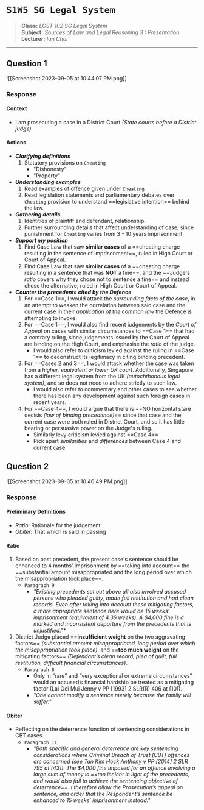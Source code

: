 # `S1W5 SG Legal System`

> **Class:** *LGST 102 SG Legal System*  
> **Subject:** *Sources of Law and Legal Reasoning 3 : Presentation*  
> **Lecturer:** *Ian Chai*  

---
## Question 1
![[Screenshot 2023-09-05 at 10.44.07 PM.png]]
### Response
#### Context
* I am prosecuting a case in a District Court *(State courts before a District judge)*
#### Actions
* ***Clarifying definitions***
	1. Statutory provisions on `Cheating`
		 * "Dishonesty"
		 * "Property"
* ***Understanding examples***
	1. Read examples of offence given under `Cheating`
	 2. Read legislation statements and parliamentary debates over `Cheating` provision to understand ==legislative intention== behind the law.
* ***Gathering details***
	1. Identities of plaintiff and defendant, relationship
	2. Further surrounding details that affect understanding of case, since punishment for `Cheating` varies from 3 - 10 years imprisonment
* ***Support my position***
	1. Find Case Law that saw **similar cases** of a ==cheating charge resulting in the sentence of imprisonment==, ruled in High Court or Court of Appeal.
	2. Find Case Law that saw **similar cases** of a ==cheating charge resulting in a sentence that was **NOT** a fine==, and the ==Judge's *ratio* covers why they chose not to sentence a fine== and instead chose the alternative, ruled in High Court or Court of Appeal.
* ***Counter the precedents cited by the Defence***
	1. For ==Case 1==, I would attack the *surrounding facts of the case*, in an attempt to weaken the correlation between said case and the current case in their *application of the common law* the Defence is attempting to invoke.
	2. For ==Case 1==, I would also find recent judgements by the *Court of Appeal* on cases with similar circumstances to ==Case 1== that had a contrary ruling, since judgements issued by the Court of Appeal are binding on the High Court, and emphasise the *ratio* of the judge.
		* I would also refer to criticism levied against the ruling in ==Case 1== to deconstruct its legitimacy in citing binding precedent.
	3. For ==Cases 2 and 3==, I would attack whether the case was taken from a *higher, equivalent or lower UK court*. Additionally, Singapore has a different legal system from the UK *(autochthonous legal system)*, and so does not need to adhere strictly to such law.
		* I would also refer to commentary and other cases to see whether there has been any development against such foreign cases in recent years. 
	4. For ==Case 4==, I would argue that there is ==NO horizontal stare decisis *(law of binding precedence)*== since that case and the current case were both ruled in District Court, and so it has little bearing or persuasive power on the Judge's ruling.
		* Similarly levy criticism levied against ==Case 4==
		* Pick apart *similarities* and *differences* between Case 4 and current case
## Question 2
![[Screenshot 2023-09-05 at 10.46.49 PM.png]]
### [Response](https://www.elitigation.sg/gd/s/2016_SGHC_78)
#### Preliminary Definitions
* *Ratio*: Rationale for the judgement
* *Obiter*: That which is said in passing
#### Ratio
1. Based on past precedent, the present case's sentence should be enhanced to 4 months’ imprisonment by ==taking into account== the ==substantial amount misappropriated and the long period over which the misappropriation took place==. 
	* `Paragraph 9`
		* *"Existing precedents set out above all also involved accused persons who pleaded guilty, made full restitution and had clean records. Even after taking into account these mitigating factors, a more appropriate sentence here would be 15 weeks’ imprisonment (equivalent of 4.36 weeks). A $4,000 fine is a marked and inconsistent departure from the precedents that is unjustified."**
2. District Judge placed ==**insufficient weight** on the two aggravating factors== *(substantial amount misappropriated, long period over which the misappropriation took place)*, and ==**too much weight** on the mitigating factors== *(Defendant’s clean record, plea of guilt, full restitution, difficult financial circumstances)*. 
	* `Paragraph 8`
		* Only in “rare” and “very exceptional or extreme circumstances” would an accused’s financial hardship be treated as a mitigating factor (Lai Oei Mui Jenny v PP [1993] 2 SLR(R) 406 at [10]). 
		* *"One cannot modify a sentence merely because the family will suffer."*
#### Obiter
* Reflecting on the deterrence function of sentencing considerations in CBT cases.
	* `Paragraph 11`
		* *"Both specific and general deterrence are key sentencing considerations where Criminal Breach of Trust (CBT) offences are concerned (see Tan Kim Hock Anthony v PP [2014] 2 SLR 795 at [43]). The $4,000 fine imposed for an offence involving a large sum of money is ==too lenient in light of the precedents, and would also fail to achieve the sentencing objective of deterrence==. I therefore allow the Prosecution’s appeal on sentence, and order that the Respondent’s sentence be enhanced to 15 weeks’ imprisonment instead."*